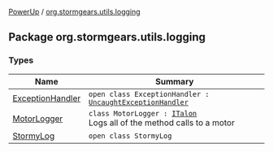 [PowerUp](../index.md) / [org.stormgears.utils.logging](./index.md)

## Package org.stormgears.utils.logging

### Types

| Name | Summary |
|---|---|
| [ExceptionHandler](-exception-handler/index.md) | `open class ExceptionHandler : `[`UncaughtExceptionHandler`](http://docs.oracle.com/javase/8/docs/api/java/lang/Thread/UncaughtExceptionHandler.html) |
| [MotorLogger](-motor-logger/index.md) | `class MotorLogger : `[`ITalon`](../org.stormgears.utils.decoupling/-i-talon/index.md)<br>Logs all of the method calls to a motor |
| [StormyLog](-stormy-log/index.md) | `open class StormyLog` |
